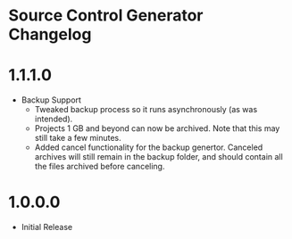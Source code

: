Source Control Generator Changelog
=======

# 1.1.1.0
* Backup Support
	* Tweaked backup process so it runs asynchronously (as was intended).
	* Projects 1 GB and beyond can now be archived. Note that this may still take a few minutes.
	* Added cancel functionality for the backup genertor. Canceled archives will still remain in the backup folder, and should contain all the files archived before canceling.
	
# 1.0.0.0
* Initial Release
